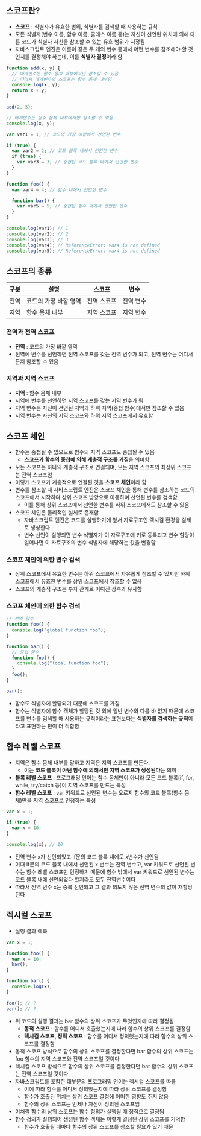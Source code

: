 ## 스코프란?

- **스코프** : 식별자가 유효한 범위, 식별자를 검색할 때 사용하는 규칙
- 모든 식별자(변수 이름, 함수 이름, 클래스 이름 등)는 자신이 선언된 위치에 의해 다른 코드가 식별자 자신을 참조할 수 있는 유효 범위가 지정됨
- 자바스크립트 엔진은 이름이 같은 두 개의 변수 중에서 어떤 변수를 참조해야 할 것인지를 결정해야 하는데, 이를 **식별자 결정**이라 함

```jsx
function add(x, y) {
  // 매개변수는 함수 몸체 내부에서만 참조할 수 있음
  // 따라서 매개변수의 스코프는 함수 몸체 내부임
  console.log(x, y);
  return x + y;
}

add(2, 5);

// 매개변수는 함수 몸체 내부에서만 참조할 수 있음
console.log(x, y);
```

```jsx
var var1 = 1; // 코드의 가장 바깥에서 선언한 변수

if (true) {
  var var2 = 2; // 코드 블록 내에서 선언한 변수
  if (true) {
    var var3 = 3; // 중첩된 코드 블록 내에서 선언한 변수
  }
}

function foo() {
  var var4 = 4; // 함수 내에서 선언한 변수

  function bar() {
    var var5 = 5; // 중첩된 함수 내에서 선언한 변수
  }
}

console.log(var1); // 1
console.log(var2); // 2
console.log(var3); // 3
console.log(var4); // ReferenceError: var4 is not defined
console.log(var5); // ReferenceError: var4 is not defined
```

## 스코프의 종류

| 구분 | 설명                  | 스코프      | 변수      |
| ---- | --------------------- | ----------- | --------- |
| 전역 | 코드의 가장 바깥 영역 | 전역 스코프 | 전역 변수 |
| 지역 | 함수 몸체 내부        | 지역 스코프 | 지역 변수 |

### 전역과 전역 스코프

- **전역** : 코드의 가장 바깥 영역
- 전역에 변수를 선언하면 전역 스코프를 갖는 전역 변수가 되고, 전역 변수는 어디서든지 참조할 수 있음

### 지역과 지역 스코프

- **지역** : 함수 몸체 내부
- 지역에 변수를 선언하면 지역 스코프를 갖는 지역 변수가 됨
- 지역 변수는 자신이 선언된 지역과 하위 지역(중첩 함수)에서만 참조할 수 있음
- 지역 변수는 자신의 지역 스코프와 하위 지역 스코프에서 유효함

## 스코프 체인

- 함수는 중첩될 수 있으므로 함수의 지역 스코프도 중첩될 수 있음
  - **스코프가 함수의 중첩에 의해 계층적 구조를 가짐**을 의미함
- 모든 스코프는 하나의 계층적 구조로 연결되며, 모든 지역 스코프의 최상위 스코프는 전역 스코프임
- 이렇게 스코프가 계층적으로 연결된 것을 **스코프 체인**이라 함
- 변수를 참조할 때 자바스크립트 엔진은 스코프 체인을 통해 변수를 참조하는 코드의 스코프에서 시작하여 상위 스코프 방향으로 이동하며 선언된 변수를 검색함
  - 이를 통해 상위 스코프에서 선언한 변수를 하위 스코프에서도 참조할 수 있음
- 스코프 체인은 물리적인 실체로 존재함
  - 자바스크립트 엔진은 코드를 실행하기에 앞서 자료구조인 렉시컬 환경을 실제로 생성한다
  - 변수 선언이 실행되면 변수 식별자가 이 자료구조에 키로 등록되고 변수 할당이 일어나면 이 자료구조의 변수 식별자에 해당하는 값을 변경함

### 스코프 체인에 의한 변수 검색

- 상위 스코프에서 유효한 변수는 하위 스코프에서 자유롭게 참조할 수 있지만 하위 스코프에서 유효한 변수를 상위 스코프에서 참조할 수 없음
- 스코프의 계층적 구조는 부자 관계로 이뤄진 상속과 유사함

### 스코프 체인에 의한 함수 검색

```jsx
// 전역 함수
function foo() {
  console.log("global function foo");
}

function bar() {
  // 중첩 함수
  function foo() {
    console.log("local function foo");
  }
  foo();
}

bar();
```

- 함수도 식별자에 할당되기 때문에 스코프를 가짐
- 함수는 식별자에 함수 객체가 할당된 것 외에 일반 변수와 다를 바 없기 때문에 스코프를 변수를 검색할 때 사용하는 규칙이라는 표현보다는 **식별자를 검색하는 규칙**이라고 표현하는 편이 더 적합함

## 함수 레벨 스코프

- 지역은 함수 몸체 내부를 말하고 지역은 지역 스코프를 만든다.
  - 이는 **코드 블록이 아닌 함수에 의해서만 지역 스코프가 생성된다**는 의미
- **블록 레벨 스코프** : 프로그래밍 언어는 함수 몸체만이 아니라 모든 코드 블록(if, for, while, try/catch 등)이 지역 스코프를 만드는 특성
- **함수 레벨 스코프** : var 키워드로 선언된 변수는 오로지 함수의 코드 블록(함수 몸체)만을 지역 스코프로 인정하는 특성

```jsx
var x = 1;

if (true) {
  var x = 10;
}

console.log(x); // 10
```

- 전역 변수 x가 선언되었고 if문의 코드 블록 내에도 x변수가 선언됨
- 이때 if문의 코드 블록 내에서 선언된 x 변수는 전역 변수고, var 키워드로 선언된 변수는 함수 레벨 스코프만 인정하기 때문에 함수 밖에서 var 키워드로 선언된 변수는 코드 블록 내에 선언되었다 할지라도 모두 전역변수이다
- 따라서 전역 변수 x는 중복 선언되고 그 결과 의도치 않은 전역 변수의 값이 재할당된다

## 렉시컬 스코프

- 실행 결과 예측

```jsx
var x = 1;

function foo() {
  var x = 10;
  bar();
}

function bar() {
  console.log(x);
}

foo(); // ?
bar(); // ?
```

- 위 코드의 실행 결과는 bar 함수의 상위 스코프가 무엇인지에 따라 결정됨
  - **동적 스코프** : 함수를 어디서 호출했는지에 따라 함수의 상위 스코프를 결정함
  - **렉시컬 스코프, 정적 스코프** : 함수를 어디서 정의했는지에 따라 함수의 상위 스코프를 결정함
- 동적 스코프 방식으로 함수의 상위 스코프를 결정한다면 bar 함수의 상위 스코프는 foo 함수의 지역 스코프와 전역 스코프일 것이다
- 렉시컬 스코프 방식으로 함수의 상위 스코프를 결정한다면 bar 함수의 상위 스코프는 전역 스코프일 것이다
- 자바스크립트를 포함한 대부분의 프로그래밍 언어는 렉시컬 스코프를 따름
  - 이에 따라 함수를 어디서 정의했는지에 따라 상위 스코프를 결정함
  - 함수가 호출된 위치는 상위 스코프 결정에 어떠한 영향도 주지 않음
  - 함수의 상위 스코프는 언제나 자신이 정의된 스코프임
- 이처럼 함수의 상위 스코프는 함수 정의가 실행될 때 정적으로 결정됨
- 함수 정의가 실행되어 생성된 함수 객체는 이렇게 결정된 상위 스코프를 기억함
  - 함수가 호출될 때마다 함수의 상위 스코프를 참조할 필요가 있기 때문

